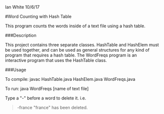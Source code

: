 Ian White
10/6/17

#Word Counting with Hash Table

This program counts the words inside of a text file using a hash table. 

###Description

This project contains three separate classes. HashTable and HashElem must be used together, and can be used as general structures for any kind of program that requires a hash table. The WordFreqs program is an interactive program that uses the HashTable class.

###Usage

To compile:
javac HashTable.java HashElem.java WordFreqs.java

To run:
java WordFreqs [name of text file]

Type a "-" before a word to delete it.
i.e.
>-france
"france" has been deleted.
